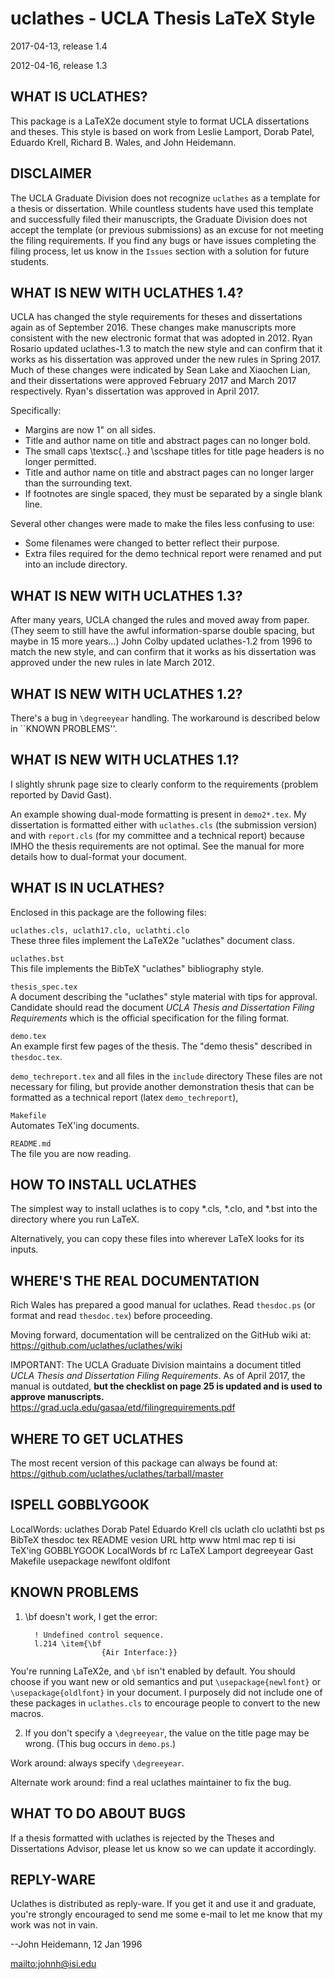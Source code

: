 
uclathes - UCLA Thesis LaTeX Style
==================================

2017-04-13, release 1.4

2012-04-16, release 1.3


WHAT IS UCLATHES?
-----------------

This package is a LaTeX2e document
style to format UCLA dissertations and theses.
This style is based on work from Leslie Lamport,
Dorab Patel, Eduardo Krell, Richard B. Wales, and John Heidemann.

DISCLAIMER
----------
The UCLA Graduate Division does not recognize `uclathes` as a template
for a thesis or dissertation. While countless students have used this
template and successfully filed their manuscripts, the Graduate
Division does not accept the template (or previous submissions) as an
excuse for not meeting the filing requirements. If you find any bugs
or have issues completing the filing process, let us know in the 
`Issues` section with a solution for future students.

WHAT IS NEW WITH UCLATHES 1.4?
------------------------------

UCLA has changed the style requirements for theses and dissertations
again as of September 2016. These changes make manuscripts more
consistent with the new electronic format that was adopted in 2012.
Ryan Rosario updated uclathes-1.3 to match the new style and can
confirm that it works as his dissertation was approved under the new
rules in Spring 2017. Much of these changes were indicated by
Sean Lake and Xiaochen Lian, and their dissertations were approved 
February 2017 and March 2017 respectively. Ryan's dissertation was
approved in April 2017.

Specifically:
- Margins are now 1" on all sides.
- Title and author name on title and abstract pages can no longer
  bold.
- The small caps \textsc{..} and \scshape titles for title page
  headers is no longer permitted.
- Title and author name on title and abstract pages can no longer
  larger than the surrounding text.
- If footnotes are single spaced, they must be separated by a single
  blank line.

Several other changes were made to make the files less confusing to use:

- Some filenames were changed to better reflect their purpose.
- Extra files required for the demo technical report were renamed 
  and put into an include directory. 

WHAT IS NEW WITH UCLATHES 1.3?
------------------------------

After many years, UCLA changed the rules and moved away from paper.
(They seem to still have the awful information-sparse double spacing,
but maybe in 15 more years...)
John Colby updated uclathes-1.2 from 1996 to match the new style,
and can confirm that it works as his dissertation was approved under the new rules in late March 2012.


WHAT IS NEW WITH UCLATHES 1.2?
------------------------------

There's a bug in `\degreeyear` handling.  The workaround is described
below in ``KNOWN PROBLEMS''.


WHAT IS NEW WITH UCLATHES 1.1?
------------------------------

I slightly shrunk page size to clearly conform to the requirements
(problem reported by David Gast).

An example showing dual-mode formatting is present in `demo2*.tex`.
My dissertation is formatted either with `uclathes.cls` (the submission
version) and with `report.cls` (for my committee and a technical report)
because IMHO the thesis requirements are not optimal.  See the manual
for more details how to dual-format your document.


WHAT IS IN UCLATHES?
--------------------

Enclosed in this package are the following files:


  `uclathes.cls, uclath17.clo, uclathti.clo`  
	These three files implement the LaTeX2e "uclathes" document class.

  `uclathes.bst`  
	This file implements the BibTeX "uclathes" bibliography style.

  `thesis_spec.tex`  
	A document describing the "uclathes" style material with tips for
	approval. Candidate should read the document
	*UCLA Thesis and Dissertation Filing Requirements* which is the
	official specification for the filing format.

  `demo.tex`  
	An example first few pages of the thesis. The "demo thesis" described
	in `thesdoc.tex`.

  `demo_techreport.tex` and all files in the `include` directory
	These files are not necessary for filing, but provide another demonstration thesis
	that can be formatted as a technical report (latex `demo_techreport`),

  `Makefile`  
	Automates TeX'ing documents.

  `README.md`  
	The file you are now reading.


HOW TO INSTALL UCLATHES
-----------------------

The simplest way to install uclathes is to copy *.cls, *.clo, and *.bst
into the directory where you run LaTeX.

Alternatively, you can copy these files into wherever LaTeX looks
for its inputs.


WHERE'S THE REAL DOCUMENTATION
------------------------------

Rich Wales has prepared a good manual for uclathes.
Read `thesdoc.ps` (or format and read `thesdoc.tex`) before
proceeding.

Moving forward, documentation will be centralized on the GitHub wiki at: <https://github.com/uclathes/uclathes/wiki>

IMPORTANT: The UCLA Graduate Division maintains a document titled *UCLA Thesis and Dissertation Filing Requirements*. 
As of April 2017, the manual is outdated, **but the checklist on page 25 is updated and is used to approve manuscripts.**
<https://grad.ucla.edu/gasaa/etd/filingrequirements.pdf>

WHERE TO GET UCLATHES
---------------------

The most recent version of this package can always be found at:
<https://github.com/uclathes/uclathes/tarball/master>


ISPELL GOBBLYGOOK
-----------------

 LocalWords:  uclathes Dorab Patel Eduardo Krell cls uclath clo uclathti bst ps BibTeX thesdoc tex README vesion URL http www html mac rep ti isi TeX'ing GOBBLYGOOK LocalWords bf rc LaTeX Lamport degreeyear Gast Makefile usepackage newlfont oldlfont


KNOWN PROBLEMS
--------------

1. \bf doesn't work, I get the error:

         ! Undefined control sequence.
         l.214 \item{\bf
                        {Air Interface:}}
You're running LaTeX2e, and `\bf` isn't enabled by default.  You should
choose if you want new or old semantics and put `\usepackage{newlfont}`
or `\usepackage{oldlfont}` in your document.
I purposely did not include one of these packages in `uclathes.cls` to
encourage people to convert to the new macros.

2. If you don't specify a `\degreeyear`, the value on the title page
may be wrong.  (This bug occurs in `demo.ps`.)

Work around:  always specify `\degreeyear`.

Alternate work around:  find a real uclathes maintainer to fix the bug.


WHAT TO DO ABOUT BUGS
---------------------

If a thesis formatted with uclathes is rejected by the
Theses and Dissertations Advisor, please let us know
so we can update it accordingly.


REPLY-WARE
----------

Uclathes is distributed as reply-ware.  If you get it and use it and
graduate, you're strongly encouraged to send me some e-mail to let me
know that my work was not in vain.


  --John Heidemann, 12 Jan 1996
  
  <mailto:johnh@isi.edu>

